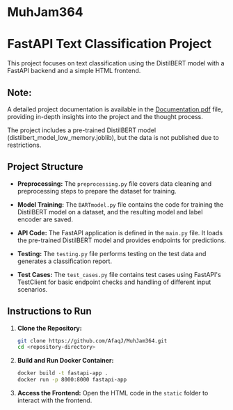 # MuhJam364
 
# FastAPI Text Classification Project

This project focuses on text classification using the DistilBERT model with a FastAPI backend and a simple HTML frontend.

## Note:
 A detailed project documentation is available in the [Documentation.pdf](Documentation.pdf) file, providing in-depth insights into the project and the thought process.

The project includes a pre-trained DistilBERT model (distilbert_model_low_memory.joblib), but the data is not published due to restrictions.


## Project Structure

- **Preprocessing:** The `preprocessing.py` file covers data cleaning and preprocessing steps to prepare the dataset for training.

- **Model Training:** The `BARTmodel.py` file contains the code for training the DistilBERT model on a dataset, and the resulting model and label encoder are saved.

- **API Code:** The FastAPI application is defined in the `main.py` file. It loads the pre-trained DistilBERT model and provides endpoints for predictions.

- **Testing:** The `testing.py` file performs testing on the test data and generates a classification report.

- **Test Cases:** The `test_cases.py` file contains test cases using FastAPI's TestClient for basic endpoint checks and handling of different input scenarios.

## Instructions to Run

1. **Clone the Repository:**
    ```bash
    git clone https://github.com/AfaqJ/MuhJam364.git
    cd <repository-directory>
    ```

2. **Build and Run Docker Container:**
    ```bash
    docker build -t fastapi-app .
    docker run -p 8000:8000 fastapi-app
    ```

3. **Access the Frontend:**
   Open the HTML code in the `static` folder to interact with the frontend.


